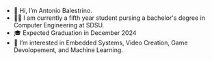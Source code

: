 - 👋 Hi, I’m Antonio Balestrino.
- 🧑‍🎓 I am currently a fifth year student pursing a bachelor's degree in Computer Engineering at SDSU.
- 🎓 Expected Graduation in December 2024
-  👀 I’m interested in Embedded Systems, Video Creation, Game Devolopement, and Machine Learning.
